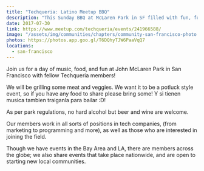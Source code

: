 ```yaml
---
title: "Techqueria: Latino Meetup BBQ"
description: "This Sunday BBQ at McLaren Park in SF filled with fun, food, and música Latinx!"
date: 2017-07-30
link: https://www.meetup.com/techqueria/events/241966588/
image: "/assets/img/communities/chapters/community-san-francisco-photo.jpeg"
photos: https://photos.app.goo.gl/T6DQhyTJW6PaaVqQ7
locations:
  - san-francisco
---
```


Join us for a day of music, food, and fun at John McLaren Park in San Francisco with fellow Techqueria members!

We will be grilling some meat and veggies. We want it to be a potluck style event, so if you have any food to share please bring some! Y si tienen musica tambien traiganla para bailar :D!

As per park regulations, no hard alcohol but beer and wine are welcome.

Our members work in all sorts of positions in tech companies, (from marketing to programming and more), as well as those who are interested in joining the field.

Though we have events in the Bay Area and LA, there are members across the globe; we also share events that take place nationwide, and are open to starting new local communities.
